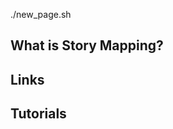 ./new_page.sh
## What is Story Mapping?

## Links

## Tutorials

<!-- Embedded links -->
[1]: https://github.com/nchristie/tech_notes/blob/master/x/xxx.md
